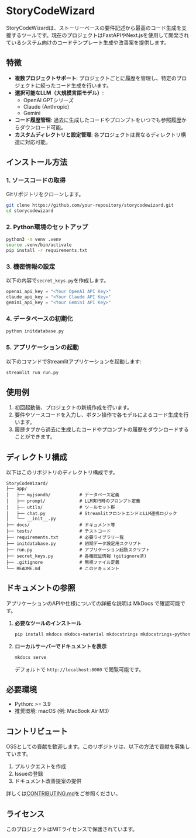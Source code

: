 # StoryCodeWizard

StoryCodeWizardは、ストーリーベースの要件記述から最高のコード生成を支援するツールです。現在のプロジェクトはFastAPIやNext.jsを使用して開発されているシステム向けのコードテンプレート生成や改善案を提供します。

## 特徴
- **複数プロジェクトサポート**: プロジェクトごとに履歴を管理し、特定のプロジェクトに絞ったコード生成を行います。
- **選択可能なLLM（大規模言語モデル）**:
  - OpenAI GPTシリーズ
  - Claude (Anthropic)
  - Gemini
- **コード履歴管理**: 過去に生成したコードやプロンプトをいつでも参照履歴からダウンロード可能。
- **カスタムディレクトリと設定管理**: 各プロジェクトは異なるディレクトリ構造に対応可能。

## インストール方法

### 1. ソースコードの取得
Gitリポジトリをクローンします。
```bash
git clone https://github.com/your-repository/storycodewizard.git
cd storycodewizard
```

### 2. Python環境のセットアップ
```bash
python3 -m venv .venv
source .venv/bin/activate
pip install -r requirements.txt
```

### 3. 機密情報の設定
以下の内容で`secret_keys.py`を作成します。
```python
openai_api_key = "<Your OpenAI API Key>"
claude_api_key = "<Your Claude API Key>"
gemini_api_key = "<Your Gemini API Key>"
```

### 4. データベースの初期化
```bash
python initdatabase.py
```

### 5. アプリケーションの起動
以下のコマンドでStreamlitアプリケーションを起動します:
```bash
streamlit run run.py
```

## 使用例
1. 初回起動後、プロジェクトの新規作成を行います。
2. 要件やソースコードを入力し、ボタン操作で各モデルによるコード生成を行います。
3. 履歴タブから過去に生成したコードやプロンプトの履歴をダウンロードすることができます。

## ディレクトリ構成

以下はこのリポジトリのディレクトリ構成です。

```
StoryCodeWizard/
├── app/
│   ├── myjsondb/           # データベース定義
│   ├── prompt/             # LLM実行時のプロンプト定義
│   ├── utils/              # ツールセット群
│   ├── chat.py             # StreamlitフロントエンドとLLM連携ロジック
│   └── __init__.py
├── docs/                   # ドキュメント等
├── tests/                  # テストコード
├── requirements.txt        # 必要ライブラリ一覧
├── initdatabase.py         # 初期データ設定用スクリプト
├── run.py                  # アプリケーション起動スクリプト
├── secret_keys.py          # 各種認証情報 (gitignore済)
├── .gitignore              # 無視ファイル定義
└── README.md               # このドキュメント
```

## ドキュメントの参照

アプリケーションのAPIや仕様についての詳細な説明は MkDocs で確認可能です。

1. **必要なツールのインストール**
   ```bash
   pip install mkdocs mkdocs-material mkdocstrings mkdocstrings-python mkdocs-toc-md
   ```

2. **ローカルサーバーでドキュメントを表示**
   ```bash
   mkdocs serve
   ```

   デフォルトで `http://localhost:8000` で閲覧可能です。

## 必要環境
- Python: >= 3.9
- 推奨環境: macOS (例: MacBook Air M3)

## コントリビュート
OSSとしての貢献を歓迎します。このリポジトリは、以下の方法で貢献を募集しています。

1. プルリクエストを作成
2. Issueの登録
3. ドキュメント改善提案の提供

詳しくは[CONTRIBUTING.md](CONTRIBUTING.md)をご参照ください。

## ライセンス
このプロジェクトはMITライセンスで保護されています。